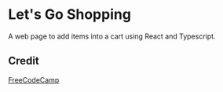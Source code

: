 # Let's Go Shopping
A web page to add items into a cart using React and Typescript.

## Credit
[FreeCodeCamp](https://www.youtube.com/watch?v=sfmL6bGbiN8)